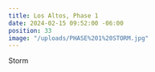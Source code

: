 ```yaml
---
title: Los Altos, Phase 1
date: 2024-02-15 09:52:00 -06:00
position: 33
image: "/uploads/PHASE%201%20STORM.jpg"
---
```


Storm